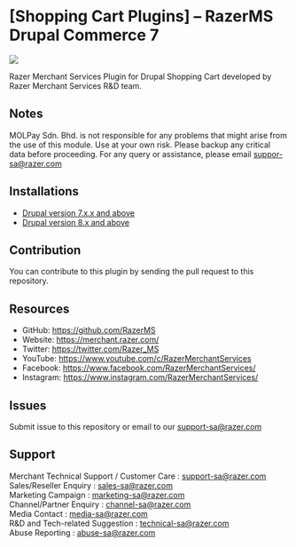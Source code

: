 
[Shopping Cart Plugins] – RazerMS Drupal Commerce 7 
==================

<img src="https://user-images.githubusercontent.com/38641542/74416364-04b56a80-4e80-11ea-977e-b5b857305ee6.jpg">

Razer Merchant Services Plugin for Drupal Shopping Cart developed by Razer Merchant Services R&D team.


Notes
-----

MOLPay Sdn. Bhd. is not responsible for any problems that might arise from the use of this module. 
Use at your own risk. Please backup any critical data before proceeding. For any query or 
assistance, please email suppor-sa@razer.com


Installations
------------------------------------------------------

- [Drupal version 7.x.x and above](https://github.com/RazerMS/Drupal_Plugin/wiki/Drupal-7.x.x-and-above)
- [Drupal version 8.x and above](https://github.com/RazerMS/Drupal_Plugin/wiki/Drupal-8.x-and-above)


Contribution
------------

You can contribute to this plugin by sending the pull request to this repository.


## Resources

- GitHub:     https://github.com/RazerMS
- Website:    https://merchant.razer.com/
- Twitter:    https://twitter.com/Razer_MS
- YouTube:    https://www.youtube.com/c/RazerMerchantServices
- Facebook:   https://www.facebook.com/RazerMerchantServices/
- Instagram:  https://www.instagram.com/RazerMerchantServices/


Issues
------------

Submit issue to this repository or email to our support-sa@razer.com


Support
-------

Merchant Technical Support / Customer Care : support-sa@razer.com <br>
Sales/Reseller Enquiry : sales-sa@razer.com <br>
Marketing Campaign : marketing-sa@razer.com <br>
Channel/Partner Enquiry : channel-sa@razer.com <br>
Media Contact : media-sa@razer.com <br>
R&D and Tech-related Suggestion : technical-sa@razer.com <br>
Abuse Reporting : abuse-sa@razer.com
